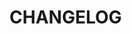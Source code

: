 <!--@include: ../../scripts-blender/addons/easy_weights/README.md-->
# CHANGELOG
<!--@include: ../../scripts-blender/addons/easy_weights/CHANGELOG.md-->

